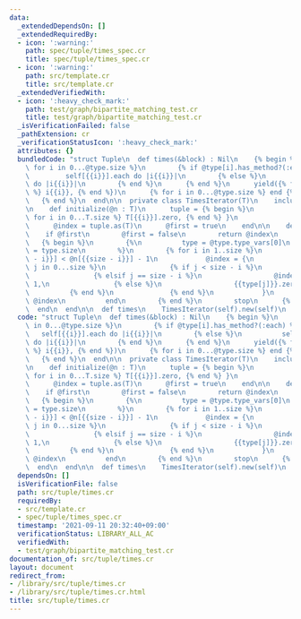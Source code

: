 ```yaml
---
data:
  _extendedDependsOn: []
  _extendedRequiredBy:
  - icon: ':warning:'
    path: spec/tuple/times_spec.cr
    title: spec/tuple/times_spec.cr
  - icon: ':warning:'
    path: src/template.cr
    title: src/template.cr
  _extendedVerifiedWith:
  - icon: ':heavy_check_mark:'
    path: test/graph/bipartite_matching_test.cr
    title: test/graph/bipartite_matching_test.cr
  _isVerificationFailed: false
  _pathExtension: cr
  _verificationStatusIcon: ':heavy_check_mark:'
  attributes: {}
  bundledCode: "struct Tuple\n  def times(&block) : Nil\n    {% begin %}\n      {%\
    \ for i in 0...@type.size %}\n        {% if @type[i].has_method?(:each) %}\n \
    \         self[{{i}}].each do |i{{i}}|\n        {% else %}\n          self[{{i}}].times\
    \ do |i{{i}}|\n        {% end %}\n      {% end %}\n      yield({% for i in 0...@type.size\
    \ %} i{{i}}, {% end %})\n      {% for i in 0...@type.size %} end {% end %}\n \
    \   {% end %}\n  end\n\n  private class TimesIterator(T)\n    include Iterator(T)\n\
    \n    def initialize(@n : T)\n      tuple = {% begin %}\n                { {%\
    \ for i in 0...T.size %} T[{{i}}].zero, {% end %} }\n              {% end %}\n\
    \      @index = tuple.as(T)\n      @first = true\n    end\n\n    def next\n  \
    \    if @first\n        @first = false\n        return @index\n      end\n   \
    \   {% begin %}\n        {%\n          type = @type.type_vars[0]\n          size\
    \ = type.size\n        %}\n        {% for i in 1..size %}\n          if @index[{{size\
    \ - i}}] < @n[{{size - i}}] - 1\n            @index = {\n              {% for\
    \ j in 0...size %}\n                {% if j < size - i %}\n                  @index[{{j}}],\n\
    \                {% elsif j == size - i %}\n                  @index[{{j}}] +\
    \ 1,\n                {% else %}\n                  {{type[j]}}.zero,\n      \
    \          {% end %}\n              {% end %}\n            }\n            return\
    \ @index\n          end\n        {% end %}\n        stop\n      {% end %}\n  \
    \  end\n  end\n\n  def times\n    TimesIterator(self).new(self)\n  end\nend\n"
  code: "struct Tuple\n  def times(&block) : Nil\n    {% begin %}\n      {% for i\
    \ in 0...@type.size %}\n        {% if @type[i].has_method?(:each) %}\n       \
    \   self[{{i}}].each do |i{{i}}|\n        {% else %}\n          self[{{i}}].times\
    \ do |i{{i}}|\n        {% end %}\n      {% end %}\n      yield({% for i in 0...@type.size\
    \ %} i{{i}}, {% end %})\n      {% for i in 0...@type.size %} end {% end %}\n \
    \   {% end %}\n  end\n\n  private class TimesIterator(T)\n    include Iterator(T)\n\
    \n    def initialize(@n : T)\n      tuple = {% begin %}\n                { {%\
    \ for i in 0...T.size %} T[{{i}}].zero, {% end %} }\n              {% end %}\n\
    \      @index = tuple.as(T)\n      @first = true\n    end\n\n    def next\n  \
    \    if @first\n        @first = false\n        return @index\n      end\n   \
    \   {% begin %}\n        {%\n          type = @type.type_vars[0]\n          size\
    \ = type.size\n        %}\n        {% for i in 1..size %}\n          if @index[{{size\
    \ - i}}] < @n[{{size - i}}] - 1\n            @index = {\n              {% for\
    \ j in 0...size %}\n                {% if j < size - i %}\n                  @index[{{j}}],\n\
    \                {% elsif j == size - i %}\n                  @index[{{j}}] +\
    \ 1,\n                {% else %}\n                  {{type[j]}}.zero,\n      \
    \          {% end %}\n              {% end %}\n            }\n            return\
    \ @index\n          end\n        {% end %}\n        stop\n      {% end %}\n  \
    \  end\n  end\n\n  def times\n    TimesIterator(self).new(self)\n  end\nend\n"
  dependsOn: []
  isVerificationFile: false
  path: src/tuple/times.cr
  requiredBy:
  - src/template.cr
  - spec/tuple/times_spec.cr
  timestamp: '2021-09-11 20:32:40+09:00'
  verificationStatus: LIBRARY_ALL_AC
  verifiedWith:
  - test/graph/bipartite_matching_test.cr
documentation_of: src/tuple/times.cr
layout: document
redirect_from:
- /library/src/tuple/times.cr
- /library/src/tuple/times.cr.html
title: src/tuple/times.cr
---
```

